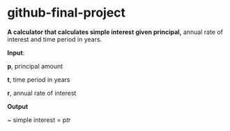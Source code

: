 # github-final-project

**A calculator that calculates simple interest given principal,** annual rate of interest and time period in years.

**Input**:

   **p**, principal amount
   
   **t**, time period in years
   
   **r**, annual rate of interest
   
**Output**

~   simple interest = p*t*r

